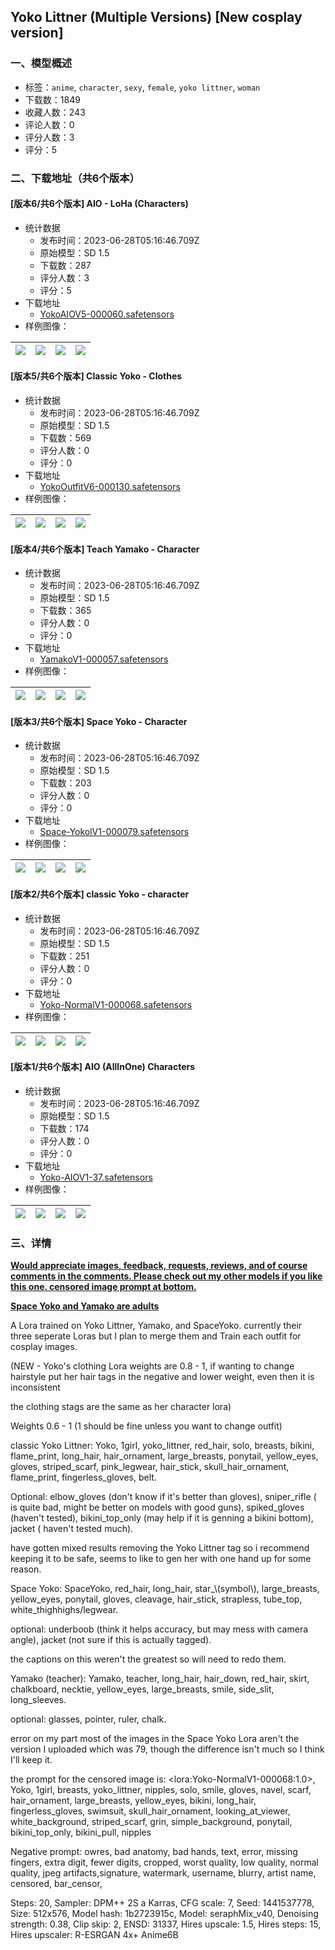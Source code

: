## Yoko Littner (Multiple Versions) [New cosplay version]
### 一、模型概述

- 标签：`anime`, `character`, `sexy`, `female`, `yoko littner`, `woman`
- 下载数：1849
- 收藏人数：243
- 评论人数：0
- 评分人数：3
- 评分：5

### 二、下载地址（共6个版本）

#### [版本6/共6个版本] AIO - LoHa (Characters)

- 统计数据
  - 发布时间：2023-06-28T05:16:46.709Z
  - 原始模型：SD 1.5
  - 下载数：287
  - 评分人数：3
  - 评分：5
- 下载地址
  - [YokoAIOV5-000060.safetensors](https://civitai.com/api/download/models/70872)
- 样例图像：

| <img src="https://image.civitai.com/xG1nkqKTMzGDvpLrqFT7WA/c65cf8d4-7133-4590-bf65-999af11c77d2/width=450/792042.jpeg" /> | <img src="https://image.civitai.com/xG1nkqKTMzGDvpLrqFT7WA/054d5924-d057-4c5b-9a7d-cfd09086a974/width=450/791679.jpeg" /> | <img src="https://image.civitai.com/xG1nkqKTMzGDvpLrqFT7WA/87a6fdca-1455-4530-9cf4-e8ecaf1952a8/width=450/791686.jpeg" /> | <img src="https://image.civitai.com/xG1nkqKTMzGDvpLrqFT7WA/d1390791-c3d1-4155-be2b-6b9a2f3deabc/width=450/791715.jpeg" /> |
| ---- | ---- | ---- | ---- |

#### [版本5/共6个版本] Classic Yoko - Clothes

- 统计数据
  - 发布时间：2023-06-28T05:16:46.709Z
  - 原始模型：SD 1.5
  - 下载数：569
  - 评分人数：0
  - 评分：0
- 下载地址
  - [YokoOutfitV6-000130.safetensors](https://civitai.com/api/download/models/83943)
- 样例图像：

| <img src="https://image.civitai.com/xG1nkqKTMzGDvpLrqFT7WA/35604a86-f94a-45e9-acb6-f1f23636b8a8/width=450/947277.jpeg" /> | <img src="https://image.civitai.com/xG1nkqKTMzGDvpLrqFT7WA/adfb05b8-ede8-4c1f-8399-098f0793354a/width=450/947278.jpeg" /> | <img src="https://image.civitai.com/xG1nkqKTMzGDvpLrqFT7WA/d5f44729-67a5-43ba-8e35-f55af1c1e4d3/width=450/947279.jpeg" /> | <img src="https://image.civitai.com/xG1nkqKTMzGDvpLrqFT7WA/d55380f6-5894-47f7-b55c-4b24b0852b0a/width=450/947280.jpeg" /> |
| ---- | ---- | ---- | ---- |

#### [版本4/共6个版本] Teach Yamako - Character

- 统计数据
  - 发布时间：2023-06-28T05:16:46.709Z
  - 原始模型：SD 1.5
  - 下载数：365
  - 评分人数：0
  - 评分：0
- 下载地址
  - [YamakoV1-000057.safetensors](https://civitai.com/api/download/models/68826)
- 样例图像：

| <img src="https://image.civitai.com/xG1nkqKTMzGDvpLrqFT7WA/c28a9c72-14ca-4f02-9ee6-1ae03104b386/width=450/767388.jpeg" /> | <img src="https://image.civitai.com/xG1nkqKTMzGDvpLrqFT7WA/1153c4d5-3b93-49f5-ad9a-48ba55ae96ae/width=450/767395.jpeg" /> | <img src="https://image.civitai.com/xG1nkqKTMzGDvpLrqFT7WA/62f55d13-101a-4228-bb70-be677da8f7a3/width=450/767396.jpeg" /> | <img src="https://image.civitai.com/xG1nkqKTMzGDvpLrqFT7WA/356cc1ba-d387-4f6c-9dd8-ee18df62319c/width=450/767397.jpeg" /> |
| ---- | ---- | ---- | ---- |

#### [版本3/共6个版本] Space Yoko - Character

- 统计数据
  - 发布时间：2023-06-28T05:16:46.709Z
  - 原始模型：SD 1.5
  - 下载数：203
  - 评分人数：0
  - 评分：0
- 下载地址
  - [Space-YokolV1-000079.safetensors](https://civitai.com/api/download/models/68820)
- 样例图像：

| <img src="https://image.civitai.com/xG1nkqKTMzGDvpLrqFT7WA/2a9734a8-b299-4db8-8789-e772cfcde6d3/width=450/767354.jpeg" /> | <img src="https://image.civitai.com/xG1nkqKTMzGDvpLrqFT7WA/2e01cc30-f44b-499a-9e91-1cae0d103067/width=450/767358.jpeg" /> | <img src="https://image.civitai.com/xG1nkqKTMzGDvpLrqFT7WA/b1f340a9-365a-433f-8d94-8bac61c0aeda/width=450/767364.jpeg" /> | <img src="https://image.civitai.com/xG1nkqKTMzGDvpLrqFT7WA/5b4ababc-c060-4f47-94b3-b02e252914de/width=450/767366.jpeg" /> |
| ---- | ---- | ---- | ---- |

#### [版本2/共6个版本] classic Yoko - character

- 统计数据
  - 发布时间：2023-06-28T05:16:46.709Z
  - 原始模型：SD 1.5
  - 下载数：251
  - 评分人数：0
  - 评分：0
- 下载地址
  - [Yoko-NormalV1-000068.safetensors](https://civitai.com/api/download/models/68803)
- 样例图像：

| <img src="https://image.civitai.com/xG1nkqKTMzGDvpLrqFT7WA/6cfb0a26-0a74-4e4f-94d8-66c803fb0f4b/width=450/767128.jpeg" /> | <img src="https://image.civitai.com/xG1nkqKTMzGDvpLrqFT7WA/17b7c904-438a-4bca-b036-d64ca1f272cd/width=450/767152.jpeg" /> | <img src="https://image.civitai.com/xG1nkqKTMzGDvpLrqFT7WA/ba2c36bd-4c7f-4fc7-b830-806410bd157e/width=450/767150.jpeg" /> | <img src="https://image.civitai.com/xG1nkqKTMzGDvpLrqFT7WA/7d5fc3b6-bbaa-4b3e-9633-6d867846ebdf/width=450/767149.jpeg" /> |
| ---- | ---- | ---- | ---- |

#### [版本1/共6个版本] AIO (AllInOne) Characters

- 统计数据
  - 发布时间：2023-06-28T05:16:46.709Z
  - 原始模型：SD 1.5
  - 下载数：174
  - 评分人数：0
  - 评分：0
- 下载地址
  - [Yoko-AIOV1-37.safetensors](https://civitai.com/api/download/models/68897)
- 样例图像：

| <img src="https://image.civitai.com/xG1nkqKTMzGDvpLrqFT7WA/b2aa67bd-a444-47b9-be15-faf6e8342d54/width=450/803823.jpeg" /> | <img src="https://image.civitai.com/xG1nkqKTMzGDvpLrqFT7WA/9d9a61e3-01ee-4585-bda6-abbb046f22fc/width=450/768360.jpeg" /> | <img src="https://image.civitai.com/xG1nkqKTMzGDvpLrqFT7WA/61e7eee4-67f7-46d6-a163-a051937398a5/width=450/768361.jpeg" /> | <img src="https://image.civitai.com/xG1nkqKTMzGDvpLrqFT7WA/7993c965-d93b-44c0-98ad-f013f9a3819c/width=450/768367.jpeg" /> |
| ---- | ---- | ---- | ---- |


### 三、详情
<p><strong><u>Would appreciate images, feedback, requests, reviews, and of course comments in the comments. Please check out my other models if you like this one. censored image prompt at bottom.</u></strong></p><p><strong><u>Space Yoko and Yamako are adults</u></strong></p><p>A Lora trained on Yoko Littner, Yamako, and SpaceYoko. currently their three seperate Loras but I plan to merge them and Train each outfit for cosplay images.</p><p>(NEW - Yoko's clothing Lora weights are 0.8 - 1, if wanting to change hairstyle put her hair tags in the negative and lower weight, even then it is inconsistent</p><p>the clothing stags are the same as her character lora)</p><p>Weights 0.6 - 1 (1 should be fine unless you want to change outfit)</p><p>classic Yoko Littner: Yoko, 1girl, yoko_littner, red_hair, solo, breasts, bikini, flame_print, long_hair, hair_ornament, large_breasts, ponytail, yellow_eyes, gloves, striped_scarf, pink_legwear, hair_stick, skull_hair_ornament, flame_print, fingerless_gloves, belt.</p><p>Optional: elbow_gloves (don't know if it's better than gloves), sniper_rifle ( is quite bad, might be better on models with good guns), spiked_gloves (haven't tested), bikini_top_only (may help if it is genning a bikini bottom), jacket ( haven't tested much).</p><p>have gotten mixed results removing the Yoko Littner tag so i recommend keeping it to be safe, seems to like to gen her with one hand up for some reason.</p><p>Space Yoko: SpaceYoko, red_hair, long_hair, star_\(symbol\), large_breasts, yellow_eyes, ponytail, gloves, cleavage, hair_stick, strapless, tube_top, white_thighhighs/legwear.</p><p>optional: underboob (think it helps accuracy, but may mess with camera angle), jacket (not sure if this is actually tagged).</p><p>the captions on this weren't the greatest so will need to redo them.</p><p>Yamako (teacher): Yamako, teacher, long_hair, hair_down, red_hair, skirt, chalkboard, necktie, yellow_eyes, large_breasts, smile, side_slit, long_sleeves.</p><p>optional: glasses, pointer, ruler, chalk.</p><p>error on my part most of the images in the Space Yoko Lora aren't the version I uploaded which was 79, though the difference isn't much so I think I'll keep it.</p><p>the prompt for the censored image is: &lt;lora:Yoko-NormalV1-000068:1.0&gt;, Yoko, 1girl, breasts, yoko_littner, nipples, solo, smile, gloves, navel, scarf, hair_ornament, large_breasts, yellow_eyes, bikini, long_hair, fingerless_gloves, swimsuit, skull_hair_ornament, looking_at_viewer, white_background, striped_scarf, grin, simple_background, ponytail, bikini_top_only, bikini_pull, nipples</p><p>Negative prompt: owres, bad anatomy, bad hands, text, error, missing fingers, extra digit, fewer digits, cropped, worst quality, low quality, normal quality, jpeg artifacts,signature, watermark, username, blurry, artist name, censored, bar_censor,</p><p>Steps: 20, Sampler: DPM++ 2S a Karras, CFG scale: 7, Seed: 1441537778, Size: 512x576, Model hash: 1b2723915c, Model: seraphMix_v40, Denoising strength: 0.38, Clip skip: 2, ENSD: 31337, Hires upscale: 1.5, Hires steps: 15, Hires upscaler: R-ESRGAN 4x+ Anime6B</p>